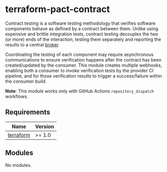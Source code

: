 # terraform-pact-contract

Contract testing is a software testing methodology that verifies software
components behave as defined by a contract between them. Unlike using expensive
and brittle integration tests, contract testing decouples the two (or more) ends
of the interaction, testing them separately and reporting the results to
a central [broker](https://pactflow.io/).

Coordinating the testing of each component may require asynchronous
communications to ensure verification happens after the contract has been
created/updated by the consumer. This module creates multiple webhooks, enabling
both a consumer to invoke verification tests by the provider CI pipeline, and
for those verification results to trigger a success/failure within the consumer
build.

**Note**: This module works only with GitHub Actions `repository_dispatch`
workflows.

## Requirements

| Name | Version |
|------|---------|
| [terraform](https://www.terraform.io/) | >= 1.0 |

## Modules

No modules.
